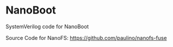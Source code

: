 # NanoBoot

SystemVerilog code for NanoBoot

Source Code for NanoFS: https://github.com/paulino/nanofs-fuse
